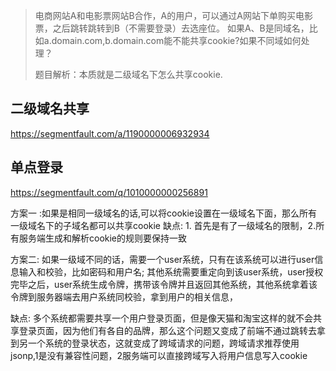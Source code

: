 >电商网站A和电影票网站B合作，A的用户，可以通过A网站下单购买电影票，之后跳转跳转到B（不需要登录）去选座位。 如果A、B是同域名，比如a.domain.com,b.domain.com能不能共享cookie?如果不同域如何处理？
>
>题目解析：本质就是二级域名下怎么共享cookie.

二级域名共享
---
https://segmentfault.com/a/1190000006932934

单点登录
---
https://segmentfault.com/q/1010000000256891

方案一 :如果是相同一级域名的话,可以将cookie设置在一级域名下面，那么所有一级域名下的子域名都可以共享cookie
缺点: 1. 首先是有了一级域名的限制，2.所有服务端生成和解析cookie的规则要保持一致 


方案二: 如果一级域不同的话，需要一个user系统，只有在该系统可以进行user信息输入和校验，比如密码和用户名; 其他系统需要重定向到该user系统，user授权完毕之后，user系统生成令牌，携带该令牌并且返回其他系统，其他系统拿着该令牌到服务器端去用户系统同校验，拿到用户的相关信息，

缺点: 多个系统都需要共享一个用户登录页面，但是像天猫和淘宝这样的就不会共享登录页面，因为他们有各自的品牌，那么这个问题又变成了前端不通过跳转去拿到另一个系统的登录状态，这就变成了跨域请求的问题，跨域请求推荐使用jsonp,1是没有兼容性问题，2服务端可以直接跨域写入将用户信息写入cookie